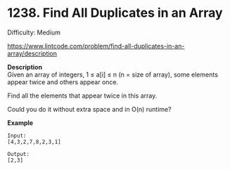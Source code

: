 # 1238. Find All Duplicates in an Array

Difficulty: Medium

https://www.lintcode.com/problem/find-all-duplicates-in-an-array/description

**Description**  
Given an array of integers, 1 ≤ a[i] ≤ n (n = size of array), some elements appear twice and others appear once.

Find all the elements that appear twice in this array.

Could you do it without extra space and in O(n) runtime?

**Example**  
```
Input:
[4,3,2,7,8,2,3,1]

Output:
[2,3]
```
